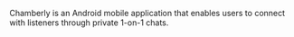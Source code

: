 Chamberly is an Android mobile application that enables users to connect with listeners through private 1-on-1 chats.
